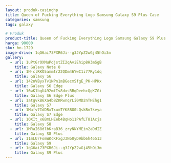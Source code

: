 ```yaml
---
layout: produk-casinghp
title: Queen of Fucking Everything Logo Samsung Galaxy S9 Plus Case
categories: samsung
tags: galaxy

# Produk
product-title: Queen of Fucking Everything Logo Samsung Galaxy S9 Plus Case
harga: 90000
sku: hn-1729
image-drive: 1qG6ai73PXR6Ji--g3JYpZ2wGj45hOi3m
gallery:
  - url: 1uPtGrOXMuPdjstZI2qAviEhip8H3mSgB
    title: Galaxy Note 8
  - url: 1N-clRKO5ammtr22QDm46YwC1i77Ry1dq
    title: Galaxy S6
  - url: 142nVByxTv1NPn1mBGecmSfgE_PK-HPKx
    title: Galaxy S6 Edge
  - url: 16wK1bgU492mfIv8dxsRBqDeehcQgKZGi
    title: Galaxy S6 Edge Plus
  - url: 1atgvkB6Xa4b8ZKRwnqrLi0MD2nTHEhg1
    title: Galaxy S7
  - url: 1Mufv7IdDRxTxumTYK8BO0LQskBm7keya
    title: Galaxy S7 Edge
  - url: 1OXIt_x6BmLHEeb4BqHo11PAfLT81Acjs
    title: Galaxy S8
  - url: 1MRaI68dlbKraB36_zryNNYMEin2aDdIZ
    title: Galaxy S8 Plus
  - url: 11mLUrFomWKcKFxgJ3No0yD9bb6h46513
    title: Galaxy S9
  - url: 1qG6ai73PXR6Ji--g3JYpZ2wGj45hOi3m
    title: Galaxy S9 Plus
---
```

